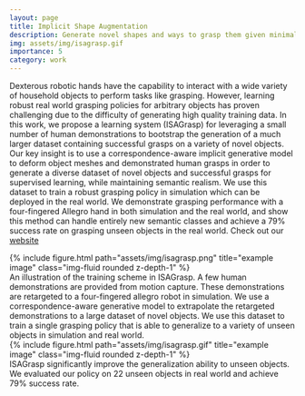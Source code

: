 ```yaml
---
layout: page
title: Implicit Shape Augmentation
description: Generate novel shapes and ways to grasp them given minimal human demonstrations. 
img: assets/img/isagrasp.gif
importance: 5
category: work
---
```

Dexterous robotic hands have the capability to interact with a wide variety of household objects to perform tasks like grasping. However, learning robust real world grasping policies for arbitrary objects has proven challenging due to the difficulty of generating high quality training data. In this work, we propose a learning system (ISAGrasp) for leveraging a small number of human demonstrations to bootstrap the generation of a much larger dataset containing successful grasps on a variety of novel objects. Our key insight is to use a correspondence-aware implicit generative model to deform object meshes and demonstrated human grasps in order to generate a diverse dataset of novel objects and successful grasps for supervised learning, while maintaining semantic realism. We use this dataset to train a robust grasping policy in simulation which can be deployed in the real world. We demonstrate grasping performance with a four-fingered Allegro hand in both simulation and the real world, and show this method can handle entirely new semantic classes and achieve a 79% success rate on grasping unseen objects in the real world. 
Check out our [website](https://sites.google.com/view/implicitaugmentation/home)
<div class="row">
    <div class="col-sm mt-3 mt-md-0">
        {% include figure.html path="assets/img/isagrasp.png" title="example image" class="img-fluid rounded z-depth-1" %}
    </div>
</div>
<div class="caption">
    An illustration of the training scheme in ISAGrasp. A few human demonstrations are provided from
motion capture. These demonstrations are retargeted to a four-fingered allegro robot in simulation. We use a
correspondence-aware generative model to extrapolate the retargeted demonstrations to a large dataset of novel
objects. We use this dataset to train a single grasping policy that is able to generalize to a variety of unseen
objects in simulation and real world.
</div>

<div class="row">
    <div class="col-sm mt-3 mt-md-0">
        {% include figure.html path="assets/img/isagrasp.gif" title="example image" class="img-fluid rounded z-depth-1" %}
    </div>
</div>
<div class="caption">
    ISAGrasp significantly improve the generalization ability to unseen objects. We evaluated our policy on 22 unseen objects in real world and achieve 79% success rate.
</div>
